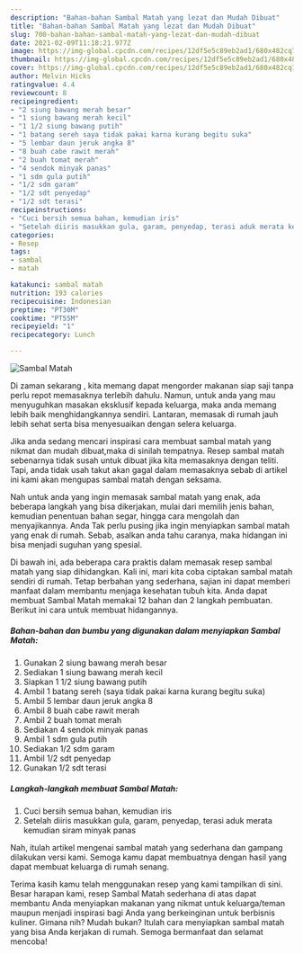 ```yaml
---
description: "Bahan-bahan Sambal Matah yang lezat dan Mudah Dibuat"
title: "Bahan-bahan Sambal Matah yang lezat dan Mudah Dibuat"
slug: 700-bahan-bahan-sambal-matah-yang-lezat-dan-mudah-dibuat
date: 2021-02-09T11:18:21.977Z
image: https://img-global.cpcdn.com/recipes/12df5e5c89eb2ad1/680x482cq70/sambal-matah-foto-resep-utama.jpg
thumbnail: https://img-global.cpcdn.com/recipes/12df5e5c89eb2ad1/680x482cq70/sambal-matah-foto-resep-utama.jpg
cover: https://img-global.cpcdn.com/recipes/12df5e5c89eb2ad1/680x482cq70/sambal-matah-foto-resep-utama.jpg
author: Melvin Hicks
ratingvalue: 4.4
reviewcount: 8
recipeingredient:
- "2 siung bawang merah besar"
- "1 siung bawang merah kecil"
- "1 1/2 siung bawang putih"
- "1 batang sereh saya tidak pakai karna kurang begitu suka"
- "5 lembar daun jeruk angka 8"
- "8 buah cabe rawit merah"
- "2 buah tomat merah"
- "4 sendok minyak panas"
- "1 sdm gula putih"
- "1/2 sdm garam"
- "1/2 sdt penyedap"
- "1/2 sdt terasi"
recipeinstructions:
- "Cuci bersih semua bahan, kemudian iris"
- "Setelah diiris masukkan gula, garam, penyedap, terasi aduk merata kemudian siram minyak panas"
categories:
- Resep
tags:
- sambal
- matah

katakunci: sambal matah 
nutrition: 193 calories
recipecuisine: Indonesian
preptime: "PT30M"
cooktime: "PT55M"
recipeyield: "1"
recipecategory: Lunch

---
```



![Sambal Matah](https://img-global.cpcdn.com/recipes/12df5e5c89eb2ad1/680x482cq70/sambal-matah-foto-resep-utama.jpg)

Di zaman  sekarang , kita memang dapat mengorder makanan siap saji tanpa perlu repot memasaknya terlebih dahulu. Namun, untuk anda yang mau menyuguhkan masakan eksklusif kepada keluarga, maka anda memang lebih baik menghidangkannya sendiri. Lantaran, memasak di rumah jauh lebih sehat serta bisa menyesuaikan dengan selera keluarga.

Jika anda sedang mencari inspirasi cara membuat sambal matah yang nikmat dan mudah dibuat,maka di sinilah tempatnya. Resep sambal matah  sebenarnya tidak susah untuk dibuat jika kita memasaknya dengan teliti. Tapi, anda tidak usah takut akan gagal dalam memasaknya 
sebab di artikel ini kami akan mengupas sambal matah dengan seksama.  



Nah untuk anda yang ingin memasak sambal matah yang enak, ada beberapa langkah yang bisa dikerjakan, mulai dari memilih jenis bahan, kemudian penentuan bahan segar, hingga cara mengolah dan menyajikannya. Anda Tak perlu pusing jika ingin menyiapkan sambal matah yang enak di rumah. Sebab, asalkan anda  tahu caranya, maka hidangan ini bisa menjadi suguhan yang spesial.

Di bawah ini, ada beberapa cara praktis  dalam memasak resep sambal matah yang siap dihidangkan. Kali ini, mari kita coba ciptakan sambal matah sendiri di rumah. Tetap berbahan yang sederhana, sajian ini dapat memberi manfaat dalam membantu menjaga kesehatan tubuh kita. Anda dapat membuat Sambal Matah memakai 12 bahan dan 2 langkah pembuatan. Berikut ini cara untuk membuat hidangannya.

<!--inarticleads1-->

##### Bahan-bahan dan bumbu yang digunakan dalam menyiapkan Sambal Matah:

1. Gunakan 2 siung bawang merah besar
1. Sediakan 1 siung bawang merah kecil
1. Siapkan 1 1/2 siung bawang putih
1. Ambil 1 batang sereh (saya tidak pakai karna kurang begitu suka)
1. Ambil 5 lembar daun jeruk angka 8
1. Ambil 8 buah cabe rawit merah
1. Ambil 2 buah tomat merah
1. Sediakan 4 sendok minyak panas
1. Ambil 1 sdm gula putih
1. Sediakan 1/2 sdm garam
1. Ambil 1/2 sdt penyedap
1. Gunakan 1/2 sdt terasi




<!--inarticleads2-->

##### Langkah-langkah membuat Sambal Matah:

1. Cuci bersih semua bahan, kemudian iris
1. Setelah diiris masukkan gula, garam, penyedap, terasi aduk merata kemudian siram minyak panas




Nah, itulah artikel mengenai  sambal matah  yang sederhana dan gampang dilakukan versi kami. Semoga kamu dapat membuatnya dengan hasil yang dapat membuat keluarga di rumah senang. 

Terima kasih kamu telah menggunakan resep yang kami tampilkan di sini. Besar harapan kami, resep  Sambal Matah sederhana di atas dapat membantu Anda menyiapkan makanan yang nikmat untuk keluarga/teman maupun menjadi inspirasi bagi Anda yang berkeinginan untuk berbisnis kuliner. Gimana nih? Mudah bukan? Itulah cara menyiapkan sambal matah yang bisa Anda kerjakan di rumah. Semoga bermanfaat dan selamat mencoba!

